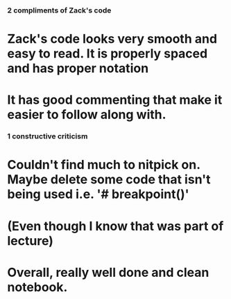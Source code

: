 ### 2 compliments of Zack's code ###

# Zack's code looks very smooth and easy to read. It is properly spaced and has proper notation
# It has good commenting that make it easier to follow along with.

### 1 constructive criticism ###

# Couldn't find much to nitpick on. Maybe delete some code that isn't being used i.e. '# breakpoint()'
# (Even though I know that was part of lecture)

# Overall, really well done and clean notebook.
